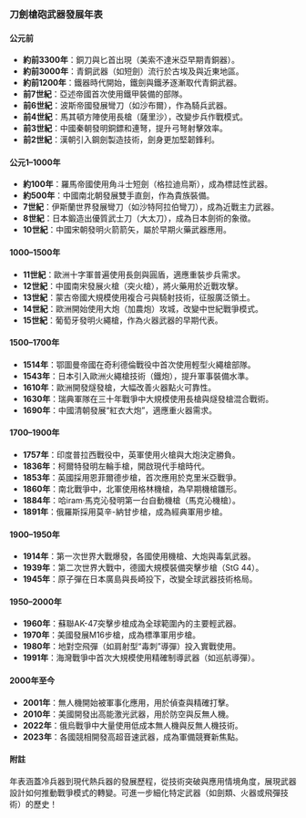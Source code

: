 ### 刀劍槍砲武器發展年表  

#### 公元前  
- **約前3300年**：銅刀與匕首出現（美索不達米亞早期青銅器）。  
- **約前3000年**：青銅武器（如短劍）流行於古埃及與近東地區。  
- **約前1200年**：鐵器時代開始，鐵劍與鐵矛逐漸取代青銅武器。  
- **前7世紀**：亞述帝國首次使用鐵甲裝備的部隊。  
- **前6世紀**：波斯帝國發展彎刀（如沙布爾），作為騎兵武器。  
- **前4世紀**：馬其頓方陣使用長槍（薩里沙），改變步兵作戰模式。  
- **前3世紀**：中國秦朝發明銅鏢和連弩，提升弓弩射擊效率。  
- **前2世紀**：漢朝引入鋼劍製造技術，劍身更加堅韌鋒利。  

#### 公元1–1000年  
- **約100年**：羅馬帝國使用角斗士短劍（格拉迪烏斯），成為標誌性武器。  
- **約500年**：中國南北朝發展雙手直劍，作為貴族裝備。  
- **7世紀**：伊斯蘭世界發展彎刀（如沙特阿拉伯彎刀），成為近戰主力武器。  
- **8世紀**：日本鍛造出優質武士刀（大太刀），成為日本劍術的象徵。  
- **10世紀**：中國宋朝發明火箭箭矢，屬於早期火藥武器應用。  

#### 1000–1500年  
- **11世紀**：歐洲十字軍普遍使用長劍與圓盾，適應重裝步兵需求。  
- **12世紀**：中國南宋發展火槍（突火槍），將火藥用於近戰攻擊。  
- **13世紀**：蒙古帝國大規模使用複合弓與騎射技術，征服廣泛領土。  
- **14世紀**：歐洲開始使用大炮（加農炮）攻城，改變中世紀戰爭模式。  
- **15世紀**：葡萄牙發明火繩槍，作為火器武器的早期代表。  

#### 1500–1700年  
- **1514年**：鄂圖曼帝國在奇利德倫戰役中首次使用輕型火繩槍部隊。  
- **1543年**：日本引入歐洲火繩槍技術（鐵炮），提升軍事裝備水準。  
- **1610年**：歐洲開發燧發槍，大幅改善火器點火可靠性。  
- **1630年**：瑞典軍隊在三十年戰爭中大規模使用長槍與燧發槍混合戰術。  
- **1690年**：中國清朝發展“紅衣大炮”，適應重火器需求。  

#### 1700–1900年  
- **1757年**：印度普拉西戰役中，英軍使用火槍與大炮決定勝負。  
- **1836年**：柯爾特發明左輪手槍，開啟現代手槍時代。  
- **1853年**：英國採用恩菲爾德步槍，首次應用於克里米亞戰爭。  
- **1860年**：南北戰爭中，北軍使用格林機槍，為早期機槍雛形。  
- **1884年**：哈iram·馬克沁發明第一台自動機槍（馬克沁機槍）。  
- **1891年**：俄羅斯採用莫辛-納甘步槍，成為經典軍用步槍。  

#### 1900–1950年  
- **1914年**：第一次世界大戰爆發，各國使用機槍、大炮與毒氣武器。  
- **1939年**：第二次世界大戰中，德國大規模裝備突擊步槍（StG 44）。  
- **1945年**：原子彈在日本廣島與長崎投下，改變全球武器技術格局。  

#### 1950–2000年  
- **1960年**：蘇聯AK-47突擊步槍成為全球範圍內的主要輕武器。  
- **1970年**：美國發展M16步槍，成為標準軍用步槍。  
- **1980年**：地對空飛彈（如肩射型“毒刺”導彈）投入實戰使用。  
- **1991年**：海灣戰爭中首次大規模使用精確制導武器（如巡航導彈）。  

#### 2000年至今  
- **2001年**：無人機開始被軍事化應用，用於偵查與精確打擊。  
- **2010年**：美國開發出高能激光武器，用於防空與反無人機。  
- **2022年**：俄烏戰爭中大量使用低成本無人機與反無人機技術。  
- **2023年**：各國競相開發高超音速武器，成為軍備競賽新焦點。  

#### 附註  
年表涵蓋冷兵器到現代熱兵器的發展歷程，從技術突破與應用情境角度，展現武器設計如何推動戰爭模式的轉變。可進一步細化特定武器（如劍類、火器或飛彈技術）的歷史！
